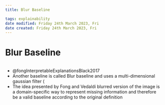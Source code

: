 ```yaml
---
title: Blur Baseline

tags: explainability 
date modified: Friday 24th March 2023, Fri
date created: Friday 24th March 2023, Fri
---
```


# Blur Baseline
```toc
```

- @fongInterpretableExplanationsBlack2017
- Another baseline is called Blur baseline and uses a multi-dimensional gaussian filter (
- The idea presented by Fong and Vedaldi blurred version of the image is a domain-specific way to represent missing information and therefore be a valid baseline according to the original definition



